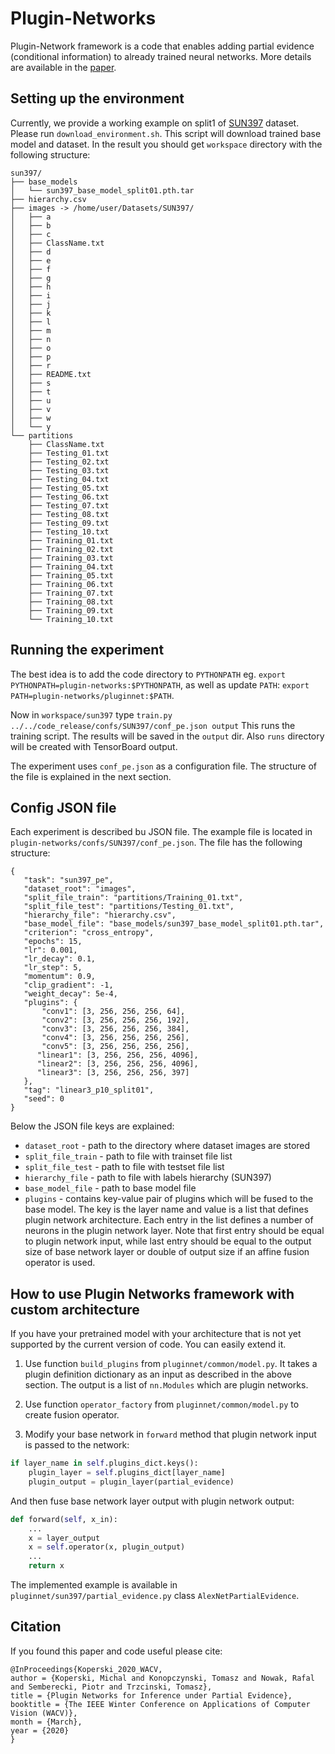 # Plugin-Networks
Plugin-Network framework is a code that enables adding partial evidence 
(conditional information) to already trained neural networks. More details
are available in the [paper](https://arxiv.org/abs/1901.00326).

## Setting up the environment
Currently, we provide a working example on split1 of 
[SUN397](https://groups.csail.mit.edu/vision/SUN/) dataset.
Please run `download_environment.sh`. This script will download trained
base model and dataset. In the result you should get `workspace` directory
with the following structure:
```
sun397/
├── base_models
│   └── sun397_base_model_split01.pth.tar
├── hierarchy.csv
├── images -> /home/user/Datasets/SUN397/
│   ├── a
│   ├── b
│   ├── c
│   ├── ClassName.txt
│   ├── d
│   ├── e
│   ├── f
│   ├── g
│   ├── h
│   ├── i
│   ├── j
│   ├── k
│   ├── l
│   ├── m
│   ├── n
│   ├── o
│   ├── p
│   ├── r
│   ├── README.txt
│   ├── s
│   ├── t
│   ├── u
│   ├── v
│   ├── w
│   └── y
└── partitions
    ├── ClassName.txt
    ├── Testing_01.txt
    ├── Testing_02.txt
    ├── Testing_03.txt
    ├── Testing_04.txt
    ├── Testing_05.txt
    ├── Testing_06.txt
    ├── Testing_07.txt
    ├── Testing_08.txt
    ├── Testing_09.txt
    ├── Testing_10.txt
    ├── Training_01.txt
    ├── Training_02.txt
    ├── Training_03.txt
    ├── Training_04.txt
    ├── Training_05.txt
    ├── Training_06.txt
    ├── Training_07.txt
    ├── Training_08.txt
    ├── Training_09.txt
    └── Training_10.txt
``` 

## Running the experiment
The best idea is to add the code directory to `PYTHONPATH` 
eg. `export PYTHONPATH=plugin-networks:$PYTHONPATH`, as well as update `PATH`:
`export PATH=plugin-networks/pluginnet:$PATH`.

Now in `workspace/sun397` type `train.py ../../code_release/confs/SUN397/conf_pe.json output`
This runs the training script. The results will be saved in the `output` dir.
Also `runs` directory will be created with TensorBoard output.

The experiment uses `conf_pe.json` as a configuration file. The structure of the file
is explained in the next section.

## Config JSON file
Each experiment is described bu JSON file. The example file is located in 
`plugin-networks/confs/SUN397/conf_pe.json`. 
The file has the following structure:

```
{
   "task": "sun397_pe",
   "dataset_root": "images",
   "split_file_train": "partitions/Training_01.txt",
   "split_file_test": "partitions/Testing_01.txt",
   "hierarchy_file": "hierarchy.csv",
   "base_model_file": "base_models/sun397_base_model_split01.pth.tar",
   "criterion": "cross_entropy",
   "epochs": 15,
   "lr": 0.001,
   "lr_decay": 0.1,
   "lr_step": 5,
   "momentum": 0.9,
   "clip_gradient": -1,
   "weight_decay": 5e-4,
   "plugins": {
       "conv1": [3, 256, 256, 256, 64],
       "conv2": [3, 256, 256, 256, 192],
       "conv3": [3, 256, 256, 256, 384],
       "conv4": [3, 256, 256, 256, 256],
       "conv5": [3, 256, 256, 256, 256],
      "linear1": [3, 256, 256, 256, 4096],
      "linear2": [3, 256, 256, 256, 4096],
      "linear3": [3, 256, 256, 256, 397]
   },
   "tag": "linear3_p10_split01",
   "seed": 0
}
```

Below the JSON file keys are explained:
* `dataset_root` - path to the directory where dataset images are stored
* `split_file_train` - path to file with trainset file list
* `split_file_test` - path to file with testset file list
* `hierarchy_file` - path to file with labels hierarchy (SUN397)
* `base_model_file` - path to base model file 
* `plugins` - contains key-value pair of plugins which will be fused to the
base model. The key is the layer name and value is a list that 
defines plugin network architecture. Each entry in the list defines a number of
neurons in the plugin network layer. Note that first entry should be equal to
plugin network input, while last entry should be equal to the output size of 
base network layer or double of output size if an affine fusion operator is used.

## How to use Plugin Networks framework with custom architecture
If you have your pretrained model with your architecture that is not yet
supported by the current version of code. You can easily extend it.

1. Use function `build_plugins` from `pluginnet/common/model.py`. It takes
a plugin definition dictionary as an input as described in the above section.
The output is a list of `nn.Modules` which are plugin networks.

2. Use function `operator_factory` from `pluginnet/common/model.py` to create
fusion operator.

3. Modify your base network in `forward` method that 
plugin network input is passed to the network:
```python
if layer_name in self.plugins_dict.keys():
    plugin_layer = self.plugins_dict[layer_name]
    plugin_output = plugin_layer(partial_evidence)
```
And then fuse base network layer output with plugin network output:
```python
def forward(self, x_in):
    ...
    x = layer_output
    x = self.operator(x, plugin_output)
    ...
    return x
```
The implemented example is available in `pluginnet/sun397/partial_evidence.py`
class `AlexNetPartialEvidence`.

## Citation
If you found this paper and code useful please cite:
```
@InProceedings{Koperski_2020_WACV,
author = {Koperski, Michal and Konopczynski, Tomasz and Nowak, Rafal and Semberecki, Piotr and Trzcinski, Tomasz},
title = {Plugin Networks for Inference under Partial Evidence},
booktitle = {The IEEE Winter Conference on Applications of Computer Vision (WACV)},
month = {March},
year = {2020}
}
```

